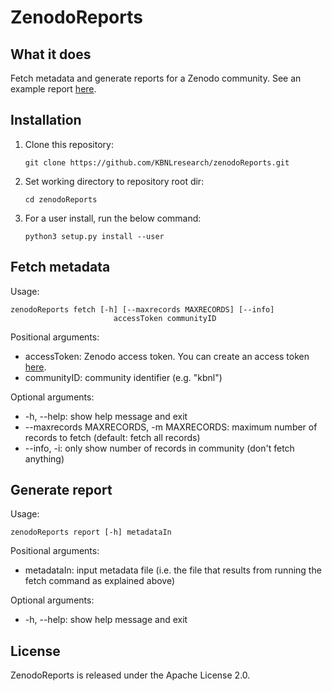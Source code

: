 # ZenodoReports

## What it does

Fetch metadata and generate reports for a Zenodo community. See an example report [here](./examples/report/report.md).

## Installation

1. Clone this repository:

    ```
    git clone https://github.com/KBNLresearch/zenodoReports.git
    ```

2. Set working directory to repository root dir:

    ```
    cd zenodoReports
    ```

3. For a user install, run the below command:

    ```
    python3 setup.py install --user
    ```

## Fetch metadata

Usage:

```
zenodoReports fetch [-h] [--maxrecords MAXRECORDS] [--info]
                       accessToken communityID
```

Positional arguments:

- accessToken: Zenodo access token. You can create an access token [here](https://zenodo.org/account/settings/applications/tokens/new/).
- communityID: community identifier (e.g. "kbnl")

Optional arguments:
 
- -h, --help: show help message and exit
- --maxrecords MAXRECORDS, -m MAXRECORDS: maximum number of records to fetch (default: fetch all records)
- --info, -i: only show number of records in community (don't fetch anything)

## Generate report

Usage:

```
zenodoReports report [-h] metadataIn
```

Positional arguments:

- metadataIn: input metadata file (i.e. the file that results from running the fetch command as explained above)

Optional arguments:

- -h, --help: show help message and exit

## License

ZenodoReports is released under the Apache License 2.0.
